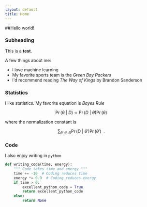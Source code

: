 ```yaml
---
layout: default
title: Home
---
```


##Hello world!

### Subheading

This is a **test**.

A few things about me:

* I love machine learning
* My favorite sports team is the *Green Bay Packers*
* I'd recommend reading *The Way of Kings* by Brandon Sanderson


### Statistics

I like statistics. 
My favorite equation is *Bayes Rule*

$$
\Pr( \theta \ | \ D) \propto \Pr( D \ | \ \theta) \Pr(\theta) 
$$

where the normalization constant is

$$
\sum_{\theta' \ \in \ \Theta} \Pr( D \ | \ \theta') \Pr(\theta') \enspace.
$$

### Code

I also enjoy writing in `python`

``` python
def writing_code(time, energy):
    """ Code takes time and energy """
    time += -10  # Coding reduces time
    energy *= 0.9  # Coding reduces energy
    if time > 0:
        excellent_python_code = True
        return excellent_python_code
    else:
        return None
```



